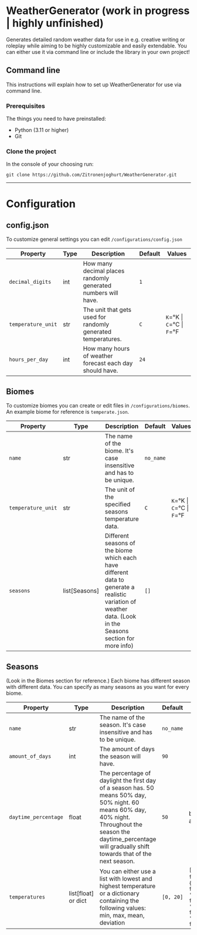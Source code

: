 # WeatherGenerator (work in progress | highly unfinished)
Generates detailed random weather data for use in e.g. creative writing or roleplay while aiming to be highly customizable and easily extendable. You can either use it via command line or include the library in your own project!

## Command line
This instructions will explain how to set up WeatherGenerator for use via command line.

### Prerequisites
The things you need to have preinstalled:
- Python (3.11 or higher)
- Git

### Clone the project
In the console of your choosing run:
```
git clone https://github.com/Zitronenjoghurt/WeatherGenerator.git
```

---------------------------------------

# Configuration

## config.json
To customize general settings you can edit `/configurations/config.json`

|Property|Type|Description|Default|Values|
|---|---|---|---|---|
|`decimal_digits`|int|How many decimal places randomly generated numbers will have.|`1`||
|`temperature_unit`|str|The unit that gets used for randomly generated temperatures.|`C`|`K`=°K \| `C`=°C \| `F`=°F
|`hours_per_day`|int|How many hours of weather forecast each day should have.|`24`||

## Biomes
To customize biomes you can create or edit files in `/configurations/biomes`. An example biome for reference is `temperate.json`.

|Property|Type|Description|Default|Values|
|---|---|---|---|---|
|`name`|str|The name of the biome. It's case insensitive and has to be unique.|`no_name`||
|`temperature_unit`|str|The unit of the specified seasons temperature data.|`C`|`K`=°K \| `C`=°C \| `F`=°F
|`seasons`|list[Seasons]|Different seasons of the biome which each have different data to generate a realistic variation of weather data. (Look in the Seasons section for more info)|`[]`||

## Seasons
(Look in the Biomes section for reference.) Each biome has different season with different data. You can specify as many seasons as you want for every biome.

|Property|Type|Description|Default|Values|
|---|---|---|---|---|
|`name`|str|The name of the season. It's case insensitive and has to be unique.|`no_name`||
|`amount_of_days`|int|The amount of days the season will have.|`90`||
|`daytime_percentage`|float|The percentage of daylight the first day of a season has. 50 means 50% day, 50% night. 60 means 60% day, 40% night. Throughout the season the daytime_percentage will gradually shift towards that of the next season.|`50`| between 0 and 100|
|`temperatures`|list[float] or dict|You can either use a list with lowest and highest temperature or a dictionary containing the following values: min, max, mean, deviation|`[0, 20]`|`[float, float]` or `{'min': float, 'max': float, 'mean': float, 'deviation': float}`|